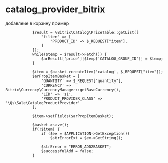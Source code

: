 # catalog_provider_bitrix
добавлеие в корзину пример


                $result = \Bitrix\Catalog\PriceTable::getList([
                    "filter" => [
                        "PRODUCT_ID" => $_REQUEST["item"],
                    ]
                ]);
                while($temp = $result->Fetch()) {
                    $arResult['price'][$temp['CATALOG_GROUP_ID']] = $temp;
                }

                $item = $basket->createItem('catalog', $_REQUEST["item"]);
                $arPropItemBasket = [
                    'QUANTITY' => $_REQUEST["quantity"],
                    'CURRENCY' => Bitrix\Currency\CurrencyManager::getBaseCurrency(),
                    'LID' => 's1',
                    'PRODUCT_PROVIDER_CLASS' => '\Qs\Sale\CatalogProductProvider'
                ];

                $item->setFields($arPropItemBasket);

                $basket->save();
                if(!$item) {
                    if ($ex = $APPLICATION->GetException())
                        $strErrorExt = $ex->GetString();

                    $strError = "ERROR_ADD2BASKET";
                    $successfulAdd = false;
                }

